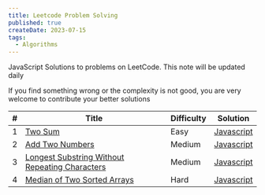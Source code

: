 ```yaml
---
title: Leetcode Problem Solving
published: true
createDate: 2023-07-15
tags:
  - Algorithms
---
```


JavaScript Solutions to problems on LeetCode. This note will be updated daily

If you find something wrong or the complexity is not good, you are very welcome to contribute your better solutions

| **#** | **Title**                                                                                                                       | **Difficulty** | **Solution**                                                                                                                     |
| ----- | ------------------------------------------------------------------------------------------------------------------------------- | -------------- | -------------------------------------------------------------------------------------------------------------------------------- |
| 1     | [Two Sum](https://leetcode.com/problems/two-sum/)                                                                               | Easy           | [Javascript](https://github.com/namnh198/leetcode-problem-solving/blob/main/1-two-sum.js)                                        |
| 2     | [Add Two Numbers](https://leetcode.com/problems/add-two-numbers/)                                                               | Medium         | [Javascript](https://github.com/namnh198/leetcode-problem-solving/blob/main/2-add-two-numbers.js)                                |
| 3     | [Longest Substring Without Repeating Characters](https://leetcode.com/problems/longest-substring-without-repeating-characters/) | Medium         | [Javascript](https://github.com/namnh198/leetcode-problem-solving/blob/main/3-longest-substring-without-repeating-characters.js) |
| 4     | [Median of Two Sorted Arrays](https://leetcode.com/problems/median-of-two-sorted-arrays/)                                       | Hard           | [Javascript](https://github.com/namnh198/leetcode-problem-solving/blob/main/4-median-of-two-sorted-arrays.js)                    |

